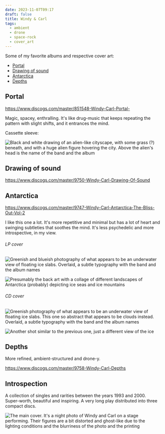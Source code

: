 ```yaml
---
date: 2023-11-07T09:17
draft: false
title: Windy & Carl
tags:
  - ambient
  - drone
  - space-rock
  - cover_art
---
```

Some of my favorite albums and respective cover art:

- [Portal](#portal)
- [Drawing of sound](#drawing-of-sound)
- [Antarctica](#antarctica)
- [Depths](#depths)

## Portal

https://www.discogs.com/master/851548-Windy-Carl-Portal-

Magic, spacey, enthralling. It's like drug-music that keeps repeating the pattern with slight shifts, and it entrances the mind.

Cassette sleeve:

![Black and white drawing of an alien-like cityscape, with some grass (?) beneath, and  with a huge alien figure hovering the city. Above the alien's head is the name of the band and the album](windy_and_carl-1699348737359.jpeg)

## Drawing of sound

https://www.discogs.com/master/9750-Windy-Carl-Drawing-Of-Sound

## Antarctica

https://www.discogs.com/master/9747-Windy-Carl-Antarctica-The-Bliss-Out-Vol-2

I like this one a lot. It's more repetitive and minimal but has a lot of heart and swinging subtleties that soothes the mind. It's less psychedelic and more introspective, in my view.

###### LP cover

![Greenish and blueish photography of what appears to be an underwater view of floating ice slabs. Overlaid, a subtle typography with the band and the album names](windy_and_carl-1699376241744.jpeg)

![Presumably the back art with a collage of different landscapes of Antarctica (probably) depicting ice seas and ice mountains](windy_and_carl-1699376629806.jpeg)

###### CD cover

![Greenish photography of what appears to be an underwater view of floating ice slabs. This one so abstract that appears to be clouds instead. Overlaid, a subtle typography with the band and the album names](windy_and_carl-1699376118898.jpeg)

![Another shot similar to the previous one, just a different view of the ice](windy_and_carl-1699376569933.jpeg)

## Depths

More refined, ambient-structured and drone-y.

https://www.discogs.com/master/9758-Windy-Carl-Depths

## Introspection

A collection of singles and rarities between the years 1993 and 2000. Super-worth, beautiful and inspiring. A very long play distributed into three compact discs.

![The main cover. It's a night photo of Windy and Carl on a stage performing. Their figures are a bit distorted and ghost-like due to the lighting conditions and the blurriness of the photo and the printing](windy_and_carl-1699607248907.jpeg)